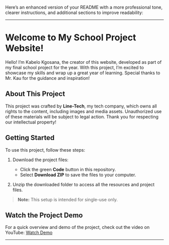Here’s an enhanced version of your README with a more professional tone, clearer instructions, and additional sections to improve readability:

---

# Welcome to My School Project Website!

Hello! I’m Kabelo Kgosana, the creator of this website, developed as part of my final school project for the year. With this project, I’m excited to showcase my skills and wrap up a great year of learning. Special thanks to Mr. Kau for the guidance and inspiration!

## About This Project

This project was crafted by **Line-Tech**, my tech company, which owns all rights to the content, including images and media assets. Unauthorized use of these materials will be subject to legal action. Thank you for respecting our intellectual property!

## Getting Started

To use this project, follow these steps:

1. Download the project files:
   - Click the green **Code** button in this repository.
   - Select **Download ZIP** to save the files to your computer.

2. Unzip the downloaded folder to access all the resources and project files.

> **Note:** This setup is intended for single-use only.

## Watch the Project Demo

For a quick overview and demo of the project, check out the video on YouTube:
[Watch Demo](https://youtu.be/wiLJOAhqmT4)

---

